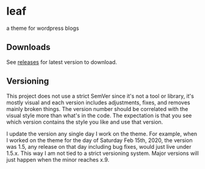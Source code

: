 # leaf
a theme for wordpress blogs

## Downloads

See [releases](https://github.com/usmanity/leaf/releases) for latest version to download.

## Versioning

This project does not use a strict SemVer since it's not a tool or library, it's mostly
visual and each version includes adjustments, fixes, and removes mainly broken
things. The version number should be correlated with the visual style more than
what's in the code. The expectation is that you see which version contains the
style you like and use that version. 

I update the version any single day I work on the theme. For example, when I 
worked on the theme for the day of Saturday Feb 15th, 2020, the version was 1.5,
any release on that day including bug fixes, would just live under 1.5.x. This way
I am not tied to a strict versioning system. Major versions will just happen when
the minor reaches x.9. 
